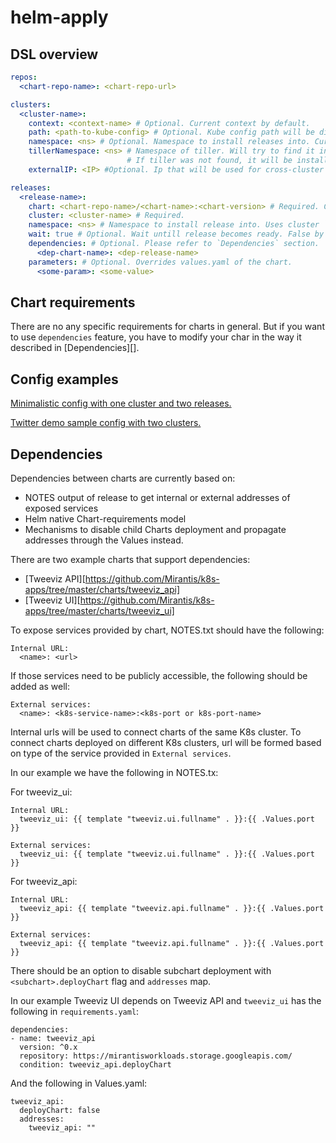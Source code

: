 # helm-apply

## DSL overview

```yaml
repos:
  <chart-repo-name>: <chart-repo-url>

clusters:
  <cluster-name>:
    context: <context-name> # Optional. Current context by default.
    path: <path-to-kube-config> # Optional. Kube config path will be discovered by default.
    namespace: <ns> # Optional. Namespace to install releases into. Current context namespace by default.
    tillerNamespace: <ns> # Namespace of tiller. Will try to find it in `kube-system` if not specifyed.
                          # If tiller was not found, it will be installed in `tillerNamespace` (or `kube-system` namespace if `tillerNamespace` is undefined)
    externalIP: <IP> #Optional. Ip that will be used for cross-cluster communication if service type is NodePort.

releases:
  <release-name>:
    chart: <chart-repo-name>/<chart-name>:<chart-version> # Required. Chart version is optional - latest will be used by default.
    cluster: <cluster-name> # Required.
    namespace: <ns> # Namespace to install release into. Uses cluster `namespace` by default.
    wait: true # Optional. Wait untill release becomes ready. False by default.
    dependencies: # Optional. Please refer to `Dependencies` section.
      <dep-chart-name>: <dep-release-name>
    parameters: # Optional. Overrides values.yaml of the chart.
      <some-param>: <some-value>
```

## Chart requirements

There are no any specific requirements for charts in general. But if you want
to use `dependencies` feature, you have to modify your char in the way
it described in [Dependencies][].

## Config examples

[Minimalistic config with one cluster and two releases.](./examples/config.yaml)

[Twitter demo sample config with two clusters.](./examples/twitter-demo.yaml)

## Dependencies

Dependencies between charts are currently based on:
 * NOTES output of release to get internal or external addresses of
   exposed services
 * Helm native Chart-requirements model
 * Mechanisms to disable child Charts deployment and propagate addresses
   through the Values instead.

There are two example charts that support dependencies:
 * [Tweeviz API][https://github.com/Mirantis/k8s-apps/tree/master/charts/tweeviz_api]
 * [Tweeviz UI][https://github.com/Mirantis/k8s-apps/tree/master/charts/tweeviz_ui]

To expose services provided by chart, NOTES.txt should have the following:

```
Internal URL:
  <name>: <url>
```
If those services need to be publicly accessible, the following should
be added as well:
```
External services:
  <name>: <k8s-service-name>:<k8s-port or k8s-port-name>
```

Internal urls will be used to connect charts of the same K8s cluster. To
connect charts deployed on different K8s clusters, url will be formed
based on type of the service provided in `External services`.

In our example we have the following in NOTES.tx:

For tweeviz_ui:
```
Internal URL:
  tweeviz_ui: {{ template "tweeviz.ui.fullname" . }}:{{ .Values.port }}

External services:
  tweeviz_ui: {{ template "tweeviz.ui.fullname" . }}:{{ .Values.port }}
```

For tweeviz_api:
```
Internal URL:
  tweeviz_api: {{ template "tweeviz.api.fullname" . }}:{{ .Values.port }}

External services:
  tweeviz_api: {{ template "tweeviz.api.fullname" . }}:{{ .Values.port }}
```

There should be an option to disable subchart deployment with
`<subchart>.deployChart` flag and `addresses` map.

In our example Tweeviz UI depends on Tweeviz API and `tweeviz_ui` has the
following in `requirements.yaml`:

```
dependencies:
- name: tweeviz_api
  version: ^0.x
  repository: https://mirantisworkloads.storage.googleapis.com/
  condition: tweeviz_api.deployChart
```

And the following in Values.yaml:
```
tweeviz_api:
  deployChart: false
  addresses:
    tweeviz_api: ""
```